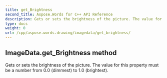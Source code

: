 ```yaml
---
title: get_Brightness
second_title: Aspose.Words for C++ API Reference
description: Gets or sets the brightness of the picture. The value for this property must be a number from 0.0 (dimmest) to 1.0 (brightest). 
type: docs
weight: 0
url: /cpp/aspose.words.drawing/imagedata/get_brightness/
---
```

## ImageData.get_Brightness method


Gets or sets the brightness of the picture. The value for this property must be a number from 0.0 (dimmest) to 1.0 (brightest).

